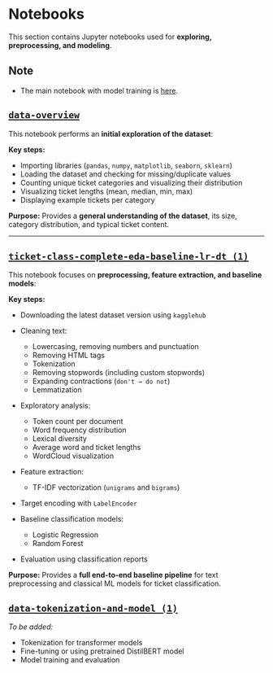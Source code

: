 # Notebooks

This section contains Jupyter notebooks used for **exploring, preprocessing, and modeling**.

## Note

* The main notebook with model training is [here](https://github.com/Lunalykaya/IT-Service-Ticket-Classification/blob/main/notebooks/data-tokenization-and-model%20(1).ipynb).


## [`data-overview`](https://github.com/Lunalykaya/IT-Service-Ticket-Classification/blob/main/notebooks/data-overview.ipynb)

This notebook performs an **initial exploration of the dataset**:

**Key steps:**

* Importing libraries (`pandas`, `numpy`, `matplotlib`, `seaborn`, `sklearn`)
* Loading the dataset and checking for missing/duplicate values
* Counting unique ticket categories and visualizing their distribution
* Visualizing ticket lengths (mean, median, min, max)
* Displaying example tickets per category

**Purpose:**
Provides a **general understanding of the dataset**, its size, category distribution, and typical ticket content.

---

##  [`ticket-class-complete-eda-baseline-lr-dt (1)`](https://github.com/Lunalykaya/IT-Service-Ticket-Classification/blob/main/notebooks/ticket-class-complete-eda-baseline-lr-dt%20(1).ipynb)

This notebook focuses on **preprocessing, feature extraction, and baseline models**:

**Key steps:**

* Downloading the latest dataset version using `kagglehub`
* Cleaning text:

  * Lowercasing, removing numbers and punctuation
  * Removing HTML tags
  * Tokenization
  * Removing stopwords (including custom stopwords)
  * Expanding contractions (`don't → do not`)
  * Lemmatization
* Exploratory analysis:

  * Token count per document
  * Word frequency distribution
  * Lexical diversity
  * Average word and ticket lengths
  * WordCloud visualization
* Feature extraction:

  * TF-IDF vectorization (`unigrams` and `bigrams`)
* Target encoding with `LabelEncoder`
* Baseline classification models:

  * Logistic Regression
  * Random Forest
* Evaluation using classification reports

**Purpose:**
Provides a **full end-to-end baseline pipeline** for text preprocessing and classical ML models for ticket classification.


##  [`data-tokenization-and-model (1)`](https://github.com/Lunalykaya/IT-Service-Ticket-Classification/blob/main/notebooks/data-tokenization-and-model%20(1).ipynb)

*To be added:*

* Tokenization for transformer models
* Fine-tuning or using pretrained DistilBERT model
* Model training and evaluation
